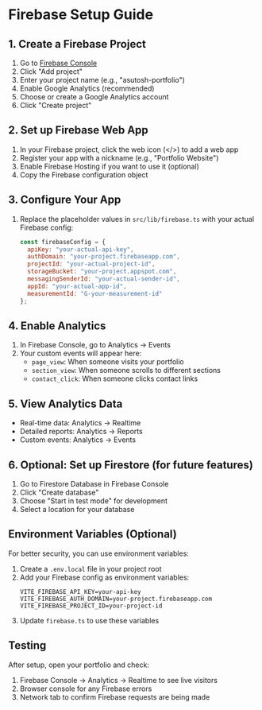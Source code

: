
# Firebase Setup Guide

## 1. Create a Firebase Project

1. Go to [Firebase Console](https://console.firebase.google.com/)
2. Click "Add project"
3. Enter your project name (e.g., "asutosh-portfolio")
4. Enable Google Analytics (recommended)
5. Choose or create a Google Analytics account
6. Click "Create project"

## 2. Set up Firebase Web App

1. In your Firebase project, click the web icon (</>) to add a web app
2. Register your app with a nickname (e.g., "Portfolio Website")
3. Enable Firebase Hosting if you want to use it (optional)
4. Copy the Firebase configuration object

## 3. Configure Your App

1. Replace the placeholder values in `src/lib/firebase.ts` with your actual Firebase config:
   ```javascript
   const firebaseConfig = {
     apiKey: "your-actual-api-key",
     authDomain: "your-project.firebaseapp.com",
     projectId: "your-actual-project-id",
     storageBucket: "your-project.appspot.com",
     messagingSenderId: "your-actual-sender-id",
     appId: "your-actual-app-id",
     measurementId: "G-your-measurement-id"
   };
   ```

## 4. Enable Analytics

1. In Firebase Console, go to Analytics → Events
2. Your custom events will appear here:
   - `page_view`: When someone visits your portfolio
   - `section_view`: When someone scrolls to different sections
   - `contact_click`: When someone clicks contact links

## 5. View Analytics Data

- Real-time data: Analytics → Realtime
- Detailed reports: Analytics → Reports
- Custom events: Analytics → Events

## 6. Optional: Set up Firestore (for future features)

1. Go to Firestore Database in Firebase Console
2. Click "Create database"
3. Choose "Start in test mode" for development
4. Select a location for your database

## Environment Variables (Optional)

For better security, you can use environment variables:

1. Create a `.env.local` file in your project root
2. Add your Firebase config as environment variables:
   ```
   VITE_FIREBASE_API_KEY=your-api-key
   VITE_FIREBASE_AUTH_DOMAIN=your-project.firebaseapp.com
   VITE_FIREBASE_PROJECT_ID=your-project-id
   ```
3. Update `firebase.ts` to use these variables

## Testing

After setup, open your portfolio and check:
1. Firebase Console → Analytics → Realtime to see live visitors
2. Browser console for any Firebase errors
3. Network tab to confirm Firebase requests are being made
